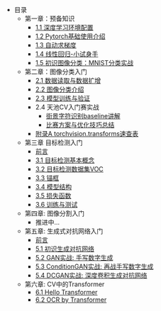- 目录
    - 第一章：预备知识
        - [1.1 深度学习环境配置](chapter01_preliminary_knowledge/1.1_environment_install/README.md)
        - [1.2 Pytorch基础使用介绍](chapter01_preliminary_knowledge/1.2_pytorch_basic_usage_introduction/README.md)
        - [1.3 自动求梯度](chapter01_preliminary_knowledge/1.3_automatic_gradient/README.md)
        - [1.4 线性回归-小试身手](chapter01_preliminary_knowledge/1.4_linear_regression_pytorch/README.md)
        - [1.5 初识图像分类：MNIST分类实战](chapter01_preliminary_knowledge/1.5_mnist_classification/README.md)
    - 第二章：图像分类入门
        - [2.1 数据读取与数据扩增](chapter02_image_classification_introduction/2.1_dataloader_and_augmentation/README.md)
        - [2.2 图像分类介绍](chapter02_image_classification_introduction/2.2_introduction_of_image_classification/README.md)
        - [2.3 模型训练与验证](chapter02_image_classification_introduction/2.3_model_training_and_verification/README.md)
        - 2.4 天池CV入门赛实战
            - [街景字符识别baseline讲解](chapter02_image_classification_introduction/2.4_classification_action_SVHN/baseline.md)
            - [比赛方案与优化技巧总结](chapter02_image_classification_introduction/2.4_classification_action_SVHN/ideas_and_tricks_summary.md)
        - [附录A torchvision.transforms速查表](chapter02_image_classification_introduction/appendix/appendixA_data_augment.md)
    - 第三章 目标检测入门
        - [前言](chapter03_object_detection_introduction/introduction.md)
        - [3.1 目标检测基本概念](chapter03_object_detection_introduction/3_1.md)
        - [3.2 目标检测数据集VOC](chapter03_object_detection_introduction/3_2.md)
        - [3.3 锚框](chapter03_object_detection_introduction/3_3.md)
        - [3.4 模型结构](chapter03_object_detection_introduction/3_4.md)
        - [3.5 损失函数](chapter03_object_detection_introduction/3_5.md)
        - [3.6 训练与测试](chapter03_object_detection_introduction/3_6.md)
    - 第四章: 图像分割入门
        - 推进中...
    - 第五章: 生成式对抗网络入门
        - [前言](chapter05_gan/introduction.md)
        - [5.1 初识生成对抗网络](chapter05_gan/5_1.md)
        - [5.2 GAN实战: 手写数字生成](chapter05_gan/5_2.md)
        - [5.3 ConditionGAN实战: 再战手写数字生成](chapter05_gan/5_3.md)
        - [5.4 DCGAN实战: 深度卷积生成对抗网络](chapter05_gan/5_4.md)
    - 第六章: CV中的Transformer
        - [6.1 Hello Transformer](chapter06_transformer/6_1_hello_transformer.md)
        - [6.2 OCR by Transformer](chapter06_transformer/6_2_ocr_by_transformer.md)

